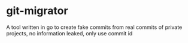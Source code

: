 # git-migrator

A tool written in go to create fake commits from real commits of private projects, no information leaked, only use commit id
